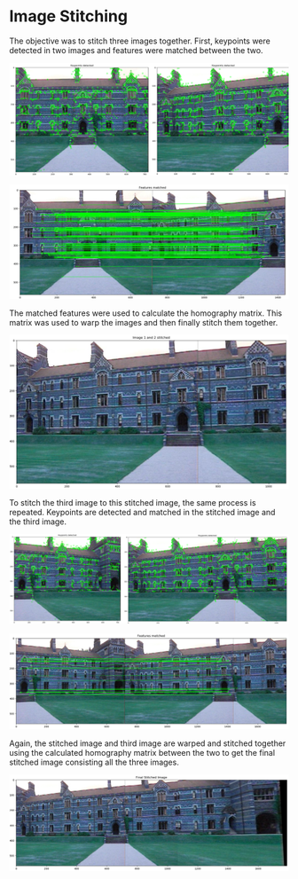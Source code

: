 # Image Stitching

The objective was to stitch three images together. First, keypoints were detected in two images and features were matched between the two. 

<p align="center">
  <img src="Image stitching/kps_1__2.png">
</p>
<p align="center">
  <img src="Image stitching/features_matched_1n2.png">
</p> 

The matched features were used to calculate the homography matrix. This matrix was used to warp the images and then finally stitch them together.

<p align="center">
  <img src="Image stitching/stitched_1n2.png">
</p>

To stitch the third image to this stitched image, the same process is repeated. Keypoints are detected and matched in the stitched image and the third image.

<p align="center">
  <img src="Image stitching/kps_3_1n2.png">
</p>

<p align="center">
  <img src="Image stitching/features_matched_3_1n2.png">
</p>

Again, the stitched image and third image are warped and stitched together using the calculated homography matrix between the two to get the final stitched image consisting all the three images.

<p align="center">
  <img src="Image stitching/final.png">
</p>
